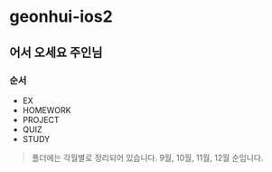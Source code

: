# geonhui-ios2
## 어서 오세요 주인님

### 순서

 - EX
 - HOMEWORK
 - PROJECT
 - QUIZ
 - STUDY

> 폴더에는 각월별로 정리되어 있습니다.
> 9월, 10월, 11월, 12월 순입니다.
